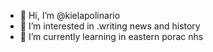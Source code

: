 - 👋 Hi, I’m @kielapolinario
- 👀 I’m interested in .writing news and history
- 🌱 I’m currently learning in eastern porac nhs
  

<!---
kielapolinario/kielapolinario is a ✨ special ✨ repository because its `README.md` (this file) appears on your GitHub profile.
You can click the Preview link to take a look at your changes.
--->
